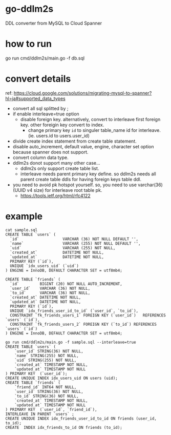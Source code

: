 # go-ddlm2s
DDL converter from MySQL to Cloud Spanner

# how to run
go run cmd/ddlm2s/main.go -f db.sql

# convert details

ref:
https://cloud.google.com/solutions/migrating-mysql-to-spanner?hl=ja#supported_data_types

- convert all sql splitted by ;
- if enable interleave=true option
  - disable foreign key. alternatively, convert to interleave first foreign key. other foreigin key convert to index.
    - change primary key `id` to singuler table_name id for interleave. (ie. users.id to users.user_id)
- divide create index statement from create table statement.
- disable auto_increment, default value, engine, character set option because spanner does not support.
- convert column data type.
- ddlm2s donot support many other case...
  - ddlm2s only support create table list.
  - interleave needs parent primary key define. so ddlm2s needs all parent create table ddls for having foreign keys table ddl.
- you need to avoid pk hotspot yourself. so, you need to use varchar(36) (UUID v4 size) for interleave root table pk.
  - https://tools.ietf.org/html/rfc4122

# example
```
cat sample.sql
CREATE TABLE `users` (
  `id`                   VARCHAR (36) NOT NULL DEFAULT '',
  `name`                 VARCHAR (255) NOT NULL DEFAULT '',
  `uid`                  VARCHAR (255) NOT NULL,
  `created_at`           DATETIME NOT NULL,
  `updated_at`           DATETIME NOT NULL,
  PRIMARY KEY (`id`),
  UNIQUE `idx_users_uid` (`uid`)
) ENGINE = InnoDB, DEFAULT CHARACTER SET = utf8mb4;

CREATE TABLE `friends` (
  `id`         BIGINT (20) NOT NULL AUTO_INCREMENT,
  `user_id`    VARCHAR (36) NOT NULL,
  `to_id`      VARCHAR (36) NOT NULL,
  `created_at` DATETIME NOT NULL,
  `updated_at` DATETIME NOT NULL,
  PRIMARY KEY (`id`),
  UNIQUE `idx_friends_user_id_to_id` (`user_id`, `to_id`),
  CONSTRAINT `fk_friends_users_1` FOREIGN KEY (`user_id`)   REFERENCES `users` (`id`),
  CONSTRAINT `fk_friends_users_2` FOREIGN KEY (`to_id`) REFERENCES `users` (`id`)
) ENGINE = InnoDB, DEFAULT CHARACTER SET = utf8mb4;
```
```
go run cmd/ddlm2s/main.go -f sample.sql --interleave=true
CREATE TABLE `users` (
	`user_id` STRING(36) NOT NULL,
	`name` STRING(255) NOT NULL,
	`uid` STRING(255) NOT NULL,
	`created_at` TIMESTAMP NOT NULL,
	`updated_at` TIMESTAMP NOT NULL
) PRIMARY KEY  (`user_id`);
CREATE UNIQUE INDEX idx_users_uid ON users (uid);
CREATE TABLE `friends` (
	`friend_id` INT64 NOT NULL,
	`user_id` STRING(36) NOT NULL,
	`to_id` STRING(36) NOT NULL,
	`created_at` TIMESTAMP NOT NULL,
	`updated_at` TIMESTAMP NOT NULL
) PRIMARY KEY  (`user_id`, `friend_id`),
INTERLEAVE IN PARENT `users` ;
CREATE UNIQUE INDEX idx_friends_user_id_to_id ON friends (user_id, to_id);
CREATE  INDEX idx_friends_to_id ON friends (to_id);
```


